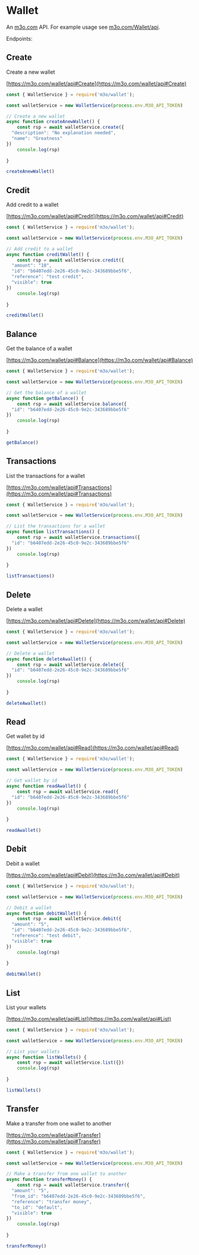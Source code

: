 # Wallet

An [m3o.com](https://m3o.com) API. For example usage see [m3o.com/Wallet/api](https://m3o.com/Wallet/api).

Endpoints:

## Create

Create a new wallet


[https://m3o.com/wallet/api#Create](https://m3o.com/wallet/api#Create)

```js
const { WalletService } = require('m3o/wallet');

const walletService = new WalletService(process.env.M3O_API_TOKEN)

// Create a new wallet
async function createAnewWallet() {
	const rsp = await walletService.create({
  "description": "No explanation needed",
  "name": "Greatness"
})
	console.log(rsp)
	
}

createAnewWallet()
```
## Credit

Add credit to a wallet


[https://m3o.com/wallet/api#Credit](https://m3o.com/wallet/api#Credit)

```js
const { WalletService } = require('m3o/wallet');

const walletService = new WalletService(process.env.M3O_API_TOKEN)

// Add credit to a wallet
async function creditWallet() {
	const rsp = await walletService.credit({
  "amount": "10",
  "id": "b6407edd-2e26-45c0-9e2c-343689bbe5f6",
  "reference": "test credit",
  "visible": true
})
	console.log(rsp)
	
}

creditWallet()
```
## Balance

Get the balance of a wallet


[https://m3o.com/wallet/api#Balance](https://m3o.com/wallet/api#Balance)

```js
const { WalletService } = require('m3o/wallet');

const walletService = new WalletService(process.env.M3O_API_TOKEN)

// Get the balance of a wallet
async function getBalance() {
	const rsp = await walletService.balance({
  "id": "b6407edd-2e26-45c0-9e2c-343689bbe5f6"
})
	console.log(rsp)
	
}

getBalance()
```
## Transactions

List the transactions for a wallet


[https://m3o.com/wallet/api#Transactions](https://m3o.com/wallet/api#Transactions)

```js
const { WalletService } = require('m3o/wallet');

const walletService = new WalletService(process.env.M3O_API_TOKEN)

// List the transactions for a wallet
async function listTransactions() {
	const rsp = await walletService.transactions({
  "id": "b6407edd-2e26-45c0-9e2c-343689bbe5f6"
})
	console.log(rsp)
	
}

listTransactions()
```
## Delete

Delete a wallet


[https://m3o.com/wallet/api#Delete](https://m3o.com/wallet/api#Delete)

```js
const { WalletService } = require('m3o/wallet');

const walletService = new WalletService(process.env.M3O_API_TOKEN)

// Delete a wallet
async function deleteAwallet() {
	const rsp = await walletService.delete({
  "id": "b6407edd-2e26-45c0-9e2c-343689bbe5f6"
})
	console.log(rsp)
	
}

deleteAwallet()
```
## Read

Get wallet by id


[https://m3o.com/wallet/api#Read](https://m3o.com/wallet/api#Read)

```js
const { WalletService } = require('m3o/wallet');

const walletService = new WalletService(process.env.M3O_API_TOKEN)

// Get wallet by id
async function readAwallet() {
	const rsp = await walletService.read({
  "id": "b6407edd-2e26-45c0-9e2c-343689bbe5f6"
})
	console.log(rsp)
	
}

readAwallet()
```
## Debit

Debit a wallet


[https://m3o.com/wallet/api#Debit](https://m3o.com/wallet/api#Debit)

```js
const { WalletService } = require('m3o/wallet');

const walletService = new WalletService(process.env.M3O_API_TOKEN)

// Debit a wallet
async function debitWallet() {
	const rsp = await walletService.debit({
  "amount": "5",
  "id": "b6407edd-2e26-45c0-9e2c-343689bbe5f6",
  "reference": "test debit",
  "visible": true
})
	console.log(rsp)
	
}

debitWallet()
```
## List

List your wallets


[https://m3o.com/wallet/api#List](https://m3o.com/wallet/api#List)

```js
const { WalletService } = require('m3o/wallet');

const walletService = new WalletService(process.env.M3O_API_TOKEN)

// List your wallets
async function listWallets() {
	const rsp = await walletService.list({})
	console.log(rsp)
	
}

listWallets()
```
## Transfer

Make a transfer from one wallet to another


[https://m3o.com/wallet/api#Transfer](https://m3o.com/wallet/api#Transfer)

```js
const { WalletService } = require('m3o/wallet');

const walletService = new WalletService(process.env.M3O_API_TOKEN)

// Make a transfer from one wallet to another
async function transferMoney() {
	const rsp = await walletService.transfer({
  "amount": "5",
  "from_id": "b6407edd-2e26-45c0-9e2c-343689bbe5f6",
  "reference": "transfer money",
  "to_id": "default",
  "visible": true
})
	console.log(rsp)
	
}

transferMoney()
```
